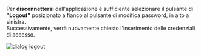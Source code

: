 Per **disconnettersi** dall'applicazione è sufficiente selezionare il pulsante di **"Logout"** posizionato a fianco al pulsante di modifica password, in alto a sinistra. </br>
Successivamente, verrà nuovamente chiesto l'inserimento delle credenziali di accesso.

![dialog logout](/assets/mobile/logout.png)